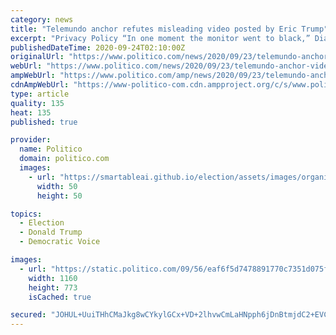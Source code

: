 ```yaml
---
category: news
title: "Telemundo anchor refutes misleading video posted by Eric Trump"
excerpt: "Privacy Policy “In one moment the monitor went to black,” Diaz-Balart recounted, and Biden said, “‘I lost the lady.’” | Noam Galai/ Telemundo anchor José Díaz-Balart on Wednesday refuted an allegation by one of President Donald Trump’s sons that Democratic presidential nominee Joe Biden relied on a teleprompter in a recent interview."
publishedDateTime: 2020-09-24T02:10:00Z
originalUrl: "https://www.politico.com/news/2020/09/23/telemundo-anchor-video-eric-trump-420552"
webUrl: "https://www.politico.com/news/2020/09/23/telemundo-anchor-video-eric-trump-420552"
ampWebUrl: "https://www.politico.com/amp/news/2020/09/23/telemundo-anchor-video-eric-trump-420552"
cdnAmpWebUrl: "https://www-politico-com.cdn.ampproject.org/c/s/www.politico.com/amp/news/2020/09/23/telemundo-anchor-video-eric-trump-420552"
type: article
quality: 135
heat: 135
published: true

provider:
  name: Politico
  domain: politico.com
  images:
    - url: "https://smartableai.github.io/election/assets/images/organizations/politico.com-50x50.jpg"
      width: 50
      height: 50

topics:
  - Election
  - Donald Trump
  - Democratic Voice

images:
  - url: "https://static.politico.com/09/56/eaf6f5d7478891770c7351d075f7/20200923-jose-diaz-balart-gty-773.jpg"
    width: 1160
    height: 773
    isCached: true

secured: "JOHUL+UuiTHhCMaJkg8wCYkylGCx+VD+2lhvwCmLaHNpph6jDnBtmjdC2+EVCyMXwvCXLQCjQ6y5RLSNJ8SmFezg9HFMKtoBF4ZmNPgNWNXARVvhB2xU37CrNB7fXdIoQzftfr55pTrxjUFngw5tN6siKgfw5az6rMq44OjAjmJzJHF15jbZjBdMMBEoQ61J3PPCNdYjsSUphhSAcqcEMWewWTRQB/BmYCN1NL99x0JRdL6zQFY4ZLyObNhoNOS2do/VqOIfGp9ZY3/aMaDcW5ksl+GKl5Qa/XO9CLVJl/i3v1t6YypjGxd+oqshAPtkE/G8m9g4o69F0LO0GeZSLXcerPq6MPM2QcEOnPV1Hao=;TW6/lRpNHmrROgaSSDcOlQ=="
---
```


